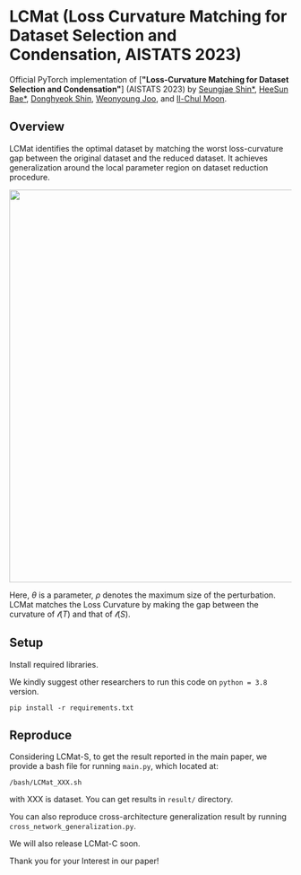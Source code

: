 # LCMat (Loss Curvature Matching for Dataset Selection and Condensation, AISTATS 2023)

Official PyTorch implementation of
[**"Loss-Curvature Matching for Dataset Selection and Condensation"**] (AISTATS 2023) by
[Seungjae Shin*](https://sites.google.com/view/seungjae-shin),
[HeeSun Bae*](https://sites.google.com/view/baeheesun),
[Donghyeok Shin](https://aailab.kaist.ac.kr/xe2/members_phdstudent/20976),
[Weonyoung Joo](https://scholar.google.co.kr/citations?user=r2eJgW4AAAAJ&hl=ko&oi=ao),
and [Il-Chul Moon](https://aailab.kaist.ac.kr/xe2/members_professor/6749).

## Overview

LCMat identifies the optimal dataset by matching the worst loss-curvature gap between the original dataset and the reduced dataset.
It achieves generalization around the local parameter region on dataset reduction procedure.

<p align="center">
  <img 
    width="700"
    src="https://user-images.githubusercontent.com/105624747/219567990-beb0cbb7-0ebb-44bd-957f-7182a79af8ab.png"
  >
</p>

Here, $\theta$ is a parameter, $\rho$ denotes the maximum size of the perturbation. LCMat matches the Loss Curvature by making the gap between the curvature of $\mathcal{l}(T)$ and that of $\mathcal{l}(S)$.

## Setup
Install required libraries.

We kindly suggest other researchers to run this code on `python = 3.8` version.
```
pip install -r requirements.txt
```

## Reproduce
Considering LCMat-S, to get the result reported in the main paper, we provide a bash file for running `main.py`, which located at: 
```
/bash/LCMat_XXX.sh
```
with XXX is dataset. You can get results in `result/` directory.

You can also reproduce cross-architecture generalization result by running `cross_network_generalization.py`.

We will also release LCMat-C soon.

Thank you for your Interest in our paper!
